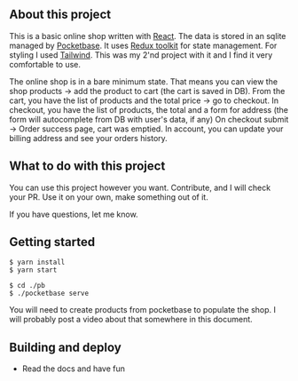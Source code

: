 ## About this project
This is a basic online shop written with [React](https://react.dev). 
The data is stored in an sqlite managed by [Pocketbase](https://pocketbase.io/docs/).
It uses [Redux toolkit](https://redux-toolkit.js.org) for state management. 
For styling I used [Tailwind](https://tailwindcss.com). This was my 2'nd project with it and I find it very comfortable to use.

The online shop is in a bare minimum state.
That means you can view the shop products -> add the product to cart (the cart is saved in DB).
From the cart, you have the list of products and the total price -> go to checkout.
In checkout, you have the list of products, the total and a form for address (the form will autocomplete from DB with user's data, if any)
On checkout submit -> Order success page, cart was emptied.
In account, you can update your billing address and see your orders history.


## What to do with this project
You can use this project however you want.
Contribute, and I will check your PR.
Use it on your own, make something out of it.

If you have questions, let me know.


## Getting started

```
$ yarn install
$ yarn start
```

```
$ cd ./pb
$ ./pocketbase serve
```

You will need to create products from pocketbase to populate the shop. I will probably post a video about that somewhere in this document.

## Building and deploy
-  Read the docs and have fun





